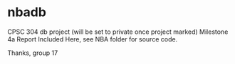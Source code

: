 # nbadb
CPSC 304 db project (will be set to private once project marked)
Milestone 4a Report Included Here, see NBA folder for source code.

Thanks,
group 17
